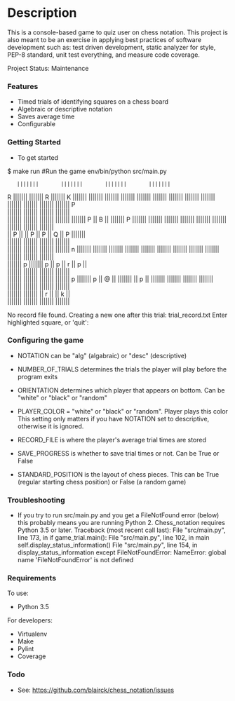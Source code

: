 # Description #

This is a console-based game to quiz user on chess notation. This project is
also meant to be an exercise in applying best practices of software
development such as: test driven development, static analyzer for
style, PEP-8 standard, unit test everything, and measure code coverage.

Project Status: Maintenance

### Features ###

* Timed trials of identifying squares on a chess board
* Algebraic or descriptive notation
* Saves average time
* Configurable

### Getting Started ###

* To get started

$ make run
#Run the game
env/bin/python src/main.py

       |||||||       |||||||       |||||||       |||||||
   R   |||||||       |||||||   R   |||||||   K   |||||||
       |||||||       |||||||       |||||||       |||||||
|||||||       |||||||       |||||||       |||||||       
|||||||       |||||||       |||||||       |||||||   P   
|||||||       |||||||       |||||||       |||||||       
       |||||||       |||||||       |||||||       |||||||
       |||||||   P   || B ||       |||||||   P   |||||||
       |||||||       |||||||       |||||||       |||||||
|||||||       |||||||       |||||||       |||||||       
|| P ||       || P ||   P   || Q ||   P   |||||||       
|||||||       |||||||       |||||||       |||||||       
       |||||||       |||||||       |||||||       |||||||
   n   |||||||       |||||||       |||||||       |||||||
       |||||||       |||||||       |||||||       |||||||
|||||||       |||||||       |||||||       |||||||       
|||||||   p   |||||||   p   || p ||   r   || p ||       
|||||||       |||||||       |||||||       |||||||       
       |||||||       |||||||       |||||||       |||||||
   p   |||||||   p   || @ ||       |||||||       || p ||
       |||||||       |||||||       |||||||       |||||||
|||||||       |||||||       |||||||       |||||||       
|||||||       |||||||       || r ||       || k ||       
|||||||       |||||||       |||||||       |||||||       

No record file found.
Creating a new one after this trial: trial_record.txt
Enter highlighted square, or 'quit': 

### Configuring the game ###
* NOTATION can be "alg" (algabraic) or "desc" (descriptive)
* NUMBER_OF_TRIALS determines the trials the player will play before the
program exits

* ORIENTATION determines which player that appears on bottom. Can be "white" or
"black" or "random"

* PLAYER_COLOR = "white" or "black" or "random". Player plays this color This
setting only matters if you have NOTATION set to descriptive, otherwise it is
ignored.

* RECORD_FILE is where the player's average trial times are stored

* SAVE_PROGRESS is whether to save trial times or not. Can be True or False

* STANDARD_POSITION is the layout of chess pieces. This can be True (regular
starting chess position) or False (a random game)

### Troubleshooting ###

* If you try to run src/main.py and you get a FileNotFound error (below) this probably means you are running Python 2. Chess_notation requires Python 3.5 or
later.
Traceback (most recent call last):
  File "src/main.py", line 173, in <module>
    if game_trial.main():
  File "src/main.py", line 102, in main
    self.display_status_information()
  File "src/main.py", line 154, in display_status_information
    except FileNotFoundError:
NameError: global name 'FileNotFoundError' is not defined

### Requirements ###

To use:
* Python 3.5

For developers:
* Virtualenv
* Make
* Pylint
* Coverage

### Todo ###

* See: https://github.com/blairck/chess_notation/issues
